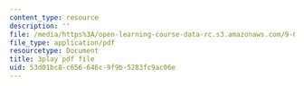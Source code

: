 ```yaml
---
content_type: resource
description: ''
file: /media/https%3A/open-learning-course-data-rc.s3.amazonaws.com/9-00-introduction-to-psychology-fall-2004/53d01bc8c656646c9f9b5283fc9ac06e_10490.pdf
file_type: application/pdf
resourcetype: Document
title: 3play pdf file
uid: 53d01bc8-c656-646c-9f9b-5283fc9ac06e
---
```


